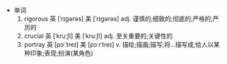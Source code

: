 -   单词
    1.  rigorous
        英 [ˈrɪɡərəs]   美 [ˈrɪɡərəs]  adj.
        谨慎的;细致的;彻底的;严格的;严厉的
    2.  crucial
        英 [ˈkruːʃl]   美 [ˈkruːʃl]  adj.
        至关重要的;关键性的
    3.  portray
        英 [pɔːˈtreɪ]   美 [pɔːrˈtreɪ]  v.
        描绘;描画;描写;将…描写成;给人以某种印象;表现;扮演(某角色)

